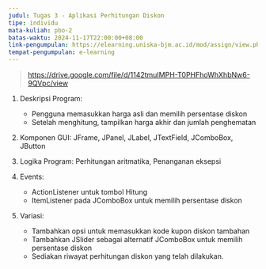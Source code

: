```yaml
---
judul: Tugas 3 - Aplikasi Perhitungan Diskon
tipe: individu
mata-kuliah: pbo-2
batas-waktu: 2024-11-17T22:00:00+08:00
link-pengumpulan: https://elearning.uniska-bjm.ac.id/mod/assign/view.php?id=53170
tempat-pengumpulan: e-learning
---
```


> https://drive.google.com/file/d/1142tmuIMPH-T0PHFhoWhXhbNw6-9QVpc/view

1. Deskripsi Program:

   - Pengguna memasukkan harga asli dan memilih persentase diskon
   - Setelah menghitung, tampilkan harga akhir dan jumlah penghematan

2. Komponen GUI: JFrame, JPanel, JLabel, JTextField, JComboBox, JButton

3. Logika Program: Perhitungan aritmatika, Penanganan eksepsi

4. Events:

   - ActionListener untuk tombol Hitung
   - ItemListener pada JComboBox untuk memilih persentase diskon

5. Variasi:

   - Tambahkan opsi untuk memasukkan kode kupon diskon tambahan
   - Tambahkan JSlider sebagai alternatif JComboBox untuk memilih persentase diskon
   - Sediakan riwayat perhitungan diskon yang telah dilakukan.

